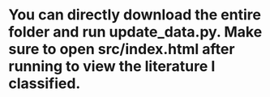 # You can directly download the entire folder and run update_data.py. Make sure to open src/index.html after running to view the literature I classified.
